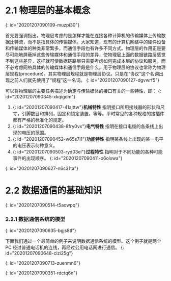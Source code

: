 # 2.1 物理层的基本概念
{: id="20201207090109-muzpi30"}

首先要强调指出，物理层考虑的是怎样才能在连接各种计算机的传输媒体上传输数据比特流，而不是指具体的传输媒体。大家知道，现有的计算机网络中的硬件设备和传输媒体的种类非常繁多，而通信手段也有许多不同方式。物理层的作用正是要尽可能地屏蔽掉这些传输媒体和通信手段的差异，使物理层上面的数据链路层感觉不到这些差异，这样就可使数据链路层只需要考虑如何完成本层的协议和服务，而不必考虑网络具体的传输媒体和通信手段是什么。用于物理层的协议也常称为物理层规程(procedure)。其实物理层规程就是物理层协议。只是在“协议”这个名词出现之前人们就先使用了“规程”这一名词。
{: id="20201207090127-dgvwrf5"}

可以将物理层的主要任务描述为确定与传输媒体的接口有关的一些特性，即：
{: id="20201207090345-xkqigdm"}

1. {: id="20201207090417-41ajttw"}**机械特性** 指明接口所用接线器的形状和尺寸，引脚数目和排列，固定和锁定装置，等等。平时常见的各种规格的接插件都有严格的标准化的规定。
2. {: id="20201207090438-8fry0vx"}**电气特性** 指明在接口电缆的各条线上出现的电压的范围。
3. {: id="20201207090452-w65s7i1"}**功能特性** 指明某条线上出现的某一电平的电压表示何种意义。
4. {: id="20201207090503-ryd03el"}**过程特性** 指明对于不同功能的各种可能事件的出现顺序。
{: id="20201207090411-o6olxwa"}

{: id="20201207090627-n6c31ta"}

# 2.2  数据通信的基础知识
{: id="20201207090514-t5aowpq"}

### 2.2.1 数据通信系统的模型
{: id="20201207090635-bgjs8tl"}

下面我们通过一个最简单的例子来说明数据通信系统的模型。这个例子就是两个 PC 经过普通电话机的连线，再经过公用电话网进行通信。
{: id="20201207090648-cizi25g"}

{: id="20201207090713-zuenmn6"}

{: id="20201207090351-rdctq6n"}
